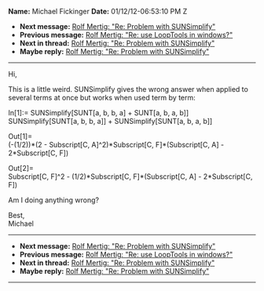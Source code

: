 **Name:** Michael Fickinger
**Date:** 01/12/12-06:53:10 PM Z

  - **Next message:** [Rolf Mertig: "Re: Problem with
    SUNSimplify"](0682.html)
  - **Previous message:** [Rolf Mertig: "Re: use LoopTools in
    windows?"](0680.html)
  - **Next in thread:** [Rolf Mertig: "Re: Problem with
    SUNSimplify"](0682.html)
  - **Maybe reply:** [Rolf Mertig: "Re: Problem with
    SUNSimplify"](0682.html)

-----

Hi,  

This is a little weird. SUNSimplify gives the wrong answer when applied
to several terms at once but works when used term by term:  

In[1]:= SUNSimplify[SUNT[a, b, b, a] + SUNT[a,
b, a, b]]  
SUNSimplify[SUNT[a, b, b, a]] +
SUNSimplify[SUNT[a, b, a, b]]  

Out[1]=  
(-(1/2))\*(2 - Subscript[C, A]^2)\*Subscript[C,
F]\*(Subscript[C, A] - 2\*Subscript[C, F])  

Out[2]=  
Subscript[C, F]^2 - (1/2)\*Subscript[C,
F]\*(Subscript[C, A] - 2\*Subscript[C, F])  

Am I doing anything wrong?  

Best,  
Michael  

-----

  - **Next message:** [Rolf Mertig: "Re: Problem with
    SUNSimplify"](0682.html)
  - **Previous message:** [Rolf Mertig: "Re: use LoopTools in
    windows?"](0680.html)
  - **Next in thread:** [Rolf Mertig: "Re: Problem with
    SUNSimplify"](0682.html)
  - **Maybe reply:** [Rolf Mertig: "Re: Problem with
    SUNSimplify"](0682.html)

-----

